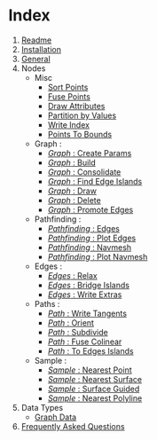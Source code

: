 # Index

1. [Readme](../Readme.md)
1. [Installation](Installation.md)
1. [General](GeneralInfos.md)
1. Nodes
    - Misc
        - [Sort Points](PCGExMiscSortPoints.md)
        - [Fuse Points](PCGExMiscFusePoints.md)
        - [Draw Attributes](PCGExMiscDrawAttributes.md)
        - [Partition by Values](PCGExMiscPartitionByValues.md)
        - [Write Index](PCGExMiscWriteIndex.md)
        - [Points To Bounds](PCGExMiscPointsToBounds.md)
    - Graph :
        - [*Graph* : Create Params](PCGExGraphCreateParams.md)
        - [*Graph* : Build](PCGExGraphBuild.md)
        - [*Graph* : Consolidate](PCGExGraphConsolidate.md)
        - [*Graph* : Find Edge Islands](PCGExGraphFindEdgeIslands.md)
        - [*Graph* : Draw](PCGExGraphDraw.md)
        - [*Graph* : Delete](PCGExGraphDelete.md)
        - [*Graph* : Promote Edges](PCGExGraphPromoteEdges.md)
    - Pathfinding :
        - [*Pathfinding* : Edges](PCGExPathfindingEdges.md)
        - [*Pathfinding* : Plot Edges](PCGExPathfindingPlotEdges.md)
        - [*Pathfinding* : Navmesh](PCGExPathfindingNavmesh.md)
        - [*Pathfinding* : Plot Navmesh](PCGExPathfindingPlotNavmesh.md)
    - Edges :
        - [*Edges* : Relax](PCGExEdgesRelaxIslands.md)
        - [*Edges* : Bridge Islands](PCGExEdgesBridgeIslands.md)
        - [*Edges* : Write Extras](PCGExEdgesExtras.md)
    - Paths :
        - [*Path* : Write Tangents](PCGExPathsWriteTangents.md)
        - [*Path* : Orient](PCGExPathsSubdivide.md)
        - [*Path* : Subdivide](PCGExPathsSubdivide.md)
        - [*Path* : Fuse Colinear](PCGExFuseColinear.md)
        - [*Path* : To Edges Islands](PCGExPathsToEdges.md)
    - Sample :
        - [*Sample* : Nearest Point](PCGExSampleNearestPoint.md)
        - [*Sample* : Nearest Surface](PCGExSampleNearestSurface.md)
        - [*Sample* : Surface Guided](PCGExSampleSurfaceGuided.md)
        - [*Sample* : Nearest Polyline](PCGExSampleNearestPolyline.md)
1. Data Types
    - [Graph Data](PCGExGraphData.md)
1. [Frequently Asked Questions](FAQ.md)